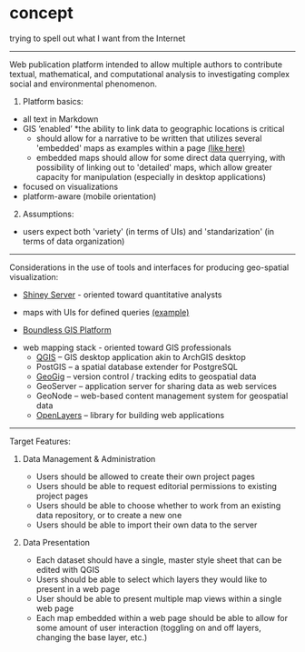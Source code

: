 # concept
trying to spell out what I want from the Internet


----


Web publication platform intended to allow multiple authors to contribute textual, mathematical, and computational analysis to investigating complex social and environmental phenomenon.

1. Platform basics:
 - all text in Markdown
 - GIS ‘enabled’ *the ability to link data to geographic locations is critical
     *  should allow for a narrative to be written that utilizes several 'embedded' maps as examples within a page [(like here)](http://boundlessgeo.com/2013/12/openlayers-3-and-google-maps-api/)
     *  embedded maps should allow for some direct data querrying, with possibility of linking out to 'detailed' maps, which allow greater capacity for manipulation (especially in desktop applications)
 - focused on visualizations
 - platform-aware (mobile orientation) 

2. Assumptions:
 - users expect both 'variety' (in terms of UIs) and 'standarization' (in terms of data organization)

---

Considerations in the use of tools and interfaces for producing geo-spatial visualization:

* [Shiney Server](http://shiny.rstudio.com/) - oriented toward quantitative analysts
 - maps with UIs for defined queries [(example)](http://shiny.rstudio.com/gallery/superzip-example.html)
* [Boundless GIS Platform](http://boundlessgeo.com/products/opengeo-suite/)
 - web mapping stack - oriented toward GIS professionals
    * [QGIS](http://www.qgis.org/en/site/) – GIS desktop application akin to ArchGIS desktop
    * PostGIS – a spatial database extender for PostgreSQL
    * [GeoGig](http://geogig.org/) – version control / tracking edits to geospatial data
    * GeoServer – application server for sharing data as web services
    * GeoNode – web-based content management system for geospatial data
    * [OpenLayers](http://openlayers.org/) – library for building web applications



---

Target Features:

1. Data Management & Administration
    * Users should be allowed to create their own project pages
    * Users should be able to request editorial permissions to existing project pages
    * Users should be able to choose whether to work from an existing data repository, or to create a new one
    * Users should be able to import their own data to the server

2. Data Presentation
    * Each dataset should have a single, master style sheet that can be edited with QGIS
    * Users should be able to select which layers they would like to present in a web page
    * User should be able to present multiple map views within a single web page
    * Each map embedded within a web page should be able to allow for some amount of user interaction (toggling on and off layers, changing the base layer, etc.)

